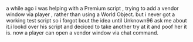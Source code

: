 a while ago i was helping with a Premium script , 
trying to add a vendor  window via player , rather than using a World Object. 
but i never got a working test script so i forgot bout the idea  until Unknown96
ask me about it.i lookd over his script and deciced to take another try at it and poof
her it is. now a player can open a vendor window via chat command.

 
